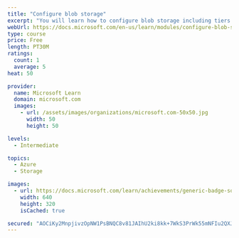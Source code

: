 ```yaml
---
title: "Configure blob storage"
excerpt: "You will learn how to configure blob storage including tiers and object replication."
webUrl: https://docs.microsoft.com/en-us/learn/modules/configure-blob-storage/
type: course
price: Free
length: PT30M
ratings:
  count: 1
  average: 5
heat: 50

provider:
  name: Microsoft Learn
  domain: microsoft.com
  images:
    - url: /assets/images/organizations/microsoft.com-50x50.jpg
      width: 50
      height: 50

levels:
  - Intermediate

topics:
  - Azure
  - Storage

images:
  - url: https://docs.microsoft.com/learn/achievements/generic-badge-social.png
    width: 640
    height: 320
    isCached: true

secured: "AOCiKy2MnpjivzOpNW1PsBNQC8v81JAIhU2ki8kk+7WkS3PrWk55mNFIu2QXJhG92oGq27Eda8bRN7oFA9EDDctZXjb3mxORgl99p1v0H6A0+PZCbFHMZqOodUnAdcaYkM5XOSTQAAUBWSSYvKMAvWA16VCdcvPChgflzZNFgaRLpfe3IrYeajKU9a23cYKM1Rq4k1aJsU7Yq5X1fcDOyKtEnaWoqiDI8RwQPxStlwdxuqLy0rToQrqDqnMu5FpkjB3Sh15VyKLsMDxpyvfI8Ucm5LX3F1jOPJcqZB98q+buX/xumMAGteLOT2Mm+w8nSiYiLqtl7909Iepyx4pw1oV+2xH0I1TIULa0HepUEHorPHpaENCQuKkAgB+8XXO2qSZaoxNWhMLAIX2gZwJapi/IJ6wqPT9v3PDkf9yUKs8=;PYBefrkAv75gvZ7d1OX8ig=="
---
```


